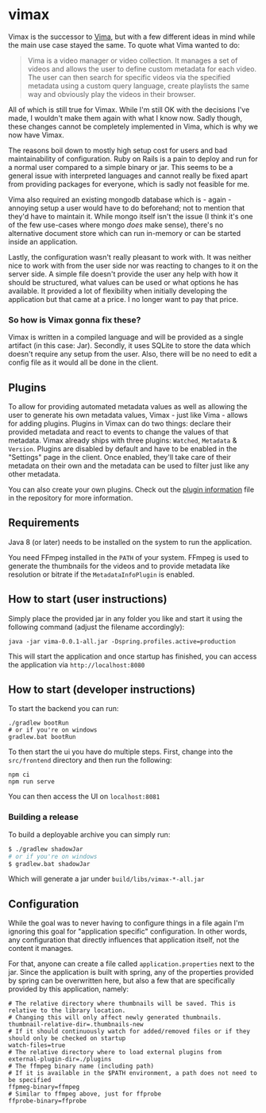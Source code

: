 # vimax

Vimax is the successor to [Vima](https://github.com/kumpelblase2/vima/), but with a few different ideas in mind while the main
 use case stayed the same. To quote what Vima wanted to do:
 
> Vima is a video manager or video collection. It manages a set of videos and allows the user to define custom metadata for each video. The user can then search for specific videos via the specified metadata using a custom query language, create playlists the same way and obviously play the videos in their browser.

All of which is still true for Vimax. While I'm still OK with the decisions I've made, I wouldn't make them again with what I know
 now. Sadly though, these changes cannot be completely implemented in Vima, which is why we now have Vimax.

The reasons boil down to mostly high setup cost for users and bad maintainability of configuration. Ruby on Rails is a pain to
 deploy and run for a normal user compared to a simple binary or jar. This seems to be a general issue with interpreted 
languages and cannot really be fixed apart from providing packages for everyone, which is sadly not feasible for me.

Vima also required an existing mongodb database which is - again - annoying setup a user would have to do beforehand; not to 
mention that they'd have to maintain it. While mongo itself isn't the issue (I think it's one of the few use-cases where mongo
 _does_ make sense), there's no alternative document store which can run in-memory or can be started inside an application.

Lastly, the configuration wasn't really pleasant to work with. It was neither nice to work with from the user side nor was 
reacting to changes to it on the server side. A simple file doesn't provide the user any help with how it should be 
structured, what values can be used or what options he has available. It provided a lot of flexibility when initially developing
 the application but that came at a price. I no longer want to pay that price.

### So how is Vimax gonna fix these?

Vimax is written in a compiled language and will be provided as a single artifact (in this case: Jar). Secondly, it uses SQLite to
 store the data which doesn't require any setup from the user. Also, there will be no need to edit a config file as it would all
be done in the client.

## Plugins

To allow for providing automated metadata values as well as allowing the user to generate his own metadata values, Vimax - just 
like Vima - allows for adding plugins. Plugins in Vimax can do two things: declare their provided metadata and react to events 
to change the values of that metadata. Vimax already ships with three plugins: `Watched`, `Metadata` & `Version`. Plugins are
disabled by default and have to be enabled in the "Settings" page in the client. Once enabled, they'll take care of their 
metadata on their own and the metadata can be used to filter just like any other metadata.

You can also create your own plugins. Check out the [plugin information](PLUGINS.md) file in the repository for more information.

## Requirements

Java 8 (or later) needs to be installed on the system to run the application.
 
You need FFmpeg installed in the `PATH` of your system. FFmpeg is used to generate the thumbnails for the videos and to provide
 metadata like resolution or bitrate if the `MetadataInfoPlugin` is enabled.
 
## How to start (user instructions)

Simply place the provided jar in any folder you like and start it using the following command (adjust the filename accordingly):
```shell script
java -jar vima-0.0.1-all.jar -Dspring.profiles.active=production
```

This will start the application and once startup has finished, you can access the application via `http://localhost:8080`

## How to start (developer instructions)

To start the backend you can run:

```shell
./gradlew bootRun
# or if you're on windows
gradlew.bat bootRun
```

To then start the ui you have do multiple steps.
First, change into the `src/frontend` directory and then run the following:

```
npm ci
npm run serve
```

You can then access the UI on `localhost:8081`

### Building a release
To build a deployable archive you can simply run:
```bash
$ ./gradlew shadowJar
# or if you're on windows
$ gradlew.bat shadowJar
```
Which will generate a jar under `build/libs/vimax-*-all.jar`

## Configuration

While the goal was to never having to configure things in a file again I'm ignoring this goal for "application specific" 
configuration. In other words, any configuration that directly influences that application itself, not the content it manages.

For that, anyone can create a file called `application.properties` next to the jar. Since the application is built with spring, 
any of the properties provided by spring can be overwritten here, but also a few that are specifically provided by this 
application, namely:

```properties
# The relative directory where thumbnails will be saved. This is relative to the library location.
# Changing this will only affect newly generated thumbnails.
thumbnail-relative-dir=.thumbnails-new
# If it should continuously watch for added/removed files or if they should only be checked on startup
watch-files=true
# The relative directory where to load external plugins from
external-plugin-dir=./plugins
# The ffmpeg binary name (including path)
# If it is available in the $PATH environment, a path does not need to be specified
ffpmeg-binary=ffmpeg
# Similar to ffmpeg above, just for ffprobe
ffprobe-binary=ffprobe
```
